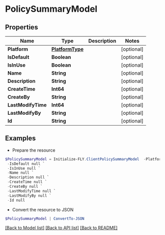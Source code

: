 # PolicySummaryModel
## Properties

Name | Type | Description | Notes
------------ | ------------- | ------------- | -------------
**Platform** | [**PlatformType**](PlatformType.md) |  | [optional] 
**IsDefault** | **Boolean** |  | [optional] 
**IsInUse** | **Boolean** |  | [optional] 
**Name** | **String** |  | [optional] 
**Description** | **String** |  | [optional] 
**CreateTime** | **Int64** |  | [optional] 
**CreateBy** | **String** |  | [optional] 
**LastModifyTime** | **Int64** |  | [optional] 
**LastModifyBy** | **String** |  | [optional] 
**Id** | **String** |  | [optional] 

## Examples

- Prepare the resource
```powershell
$PolicySummaryModel = Initialize-FLY.ClientPolicySummaryModel  -Platform null `
 -IsDefault null `
 -IsInUse null `
 -Name null `
 -Description null `
 -CreateTime null `
 -CreateBy null `
 -LastModifyTime null `
 -LastModifyBy null `
 -Id null
```

- Convert the resource to JSON
```powershell
$PolicySummaryModel | ConvertTo-JSON
```

[[Back to Model list]](../README.md#documentation-for-models) [[Back to API list]](../README.md#documentation-for-api-endpoints) [[Back to README]](../README.md)

